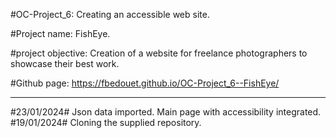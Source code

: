 #OC-Project_6: Creating an accessible web site.

#Project name: FishEye.

#project objective: Creation of a website for freelance photographers to showcase their best work.

#Github page: https://fbedouet.github.io/OC-Project_6--FishEye/

--------------------------------------------------------------

#23/01/2024# Json data imported. Main page with accessibility integrated.
#19/01/2024# Cloning the supplied repository.

